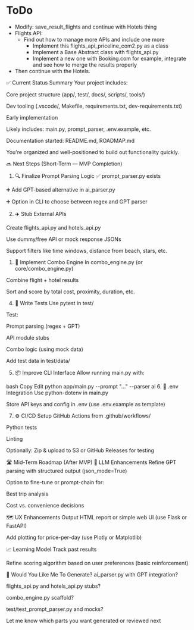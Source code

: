 # ToDo

- Modify: save_result_flights and continue with Hotels thing
- Flights API:
  - Find out how to manage more APIs and include one more
    - Implement this flights_api_priceline_com2.py as a class
    - Implement a Base Abstract class with flights_api.py
    - Implement a new one with Booking.com for example, integrate and see how to merge the results properly
- Then continue with the Hotels.

✅ Current Status Summary
Your project includes:

Core project structure (app/, test/, docs/, scripts/, tools/)

Dev tooling (.vscode/, Makefile, requirements.txt, dev-requirements.txt)

Early implementation

Likely includes: main.py, prompt_parser, .env.example, etc.

Documentation started: README.md, ROADMAP.md

You're organized and well-positioned to build out functionality quickly.

🔜 Next Steps (Short-Term — MVP Completion)

1. 🔍 Finalize Prompt Parsing Logic
✅ prompt_parser.py exists

➕ Add GPT-based alternative in ai_parser.py

➕ Option in CLI to choose between regex and GPT parser

2. ✈️ Stub External APIs

Create flights_api.py and hotels_api.py

Use dummy/free API or mock response JSONs

Support filters like time windows, distance from beach, stars, etc.

1. 🔗 Implement Combo Engine
In combo_engine.py (or core/combo_engine.py)

Combine flight + hotel results

Sort and score by total cost, proximity, duration, etc.

4. 🧪 Write Tests
Use pytest in test/

Test:

Prompt parsing (regex + GPT)

API module stubs

Combo logic (using mock data)

Add test data in test/data/

5. 📦 Improve CLI Interface
Allow running main.py with:

bash
Copy
Edit
python app/main.py --prompt "..." --parser ai
6. 🔧 .env Integration
Use python-dotenv in main.py

Store API keys and config in .env (use .env.example as template)

7. ⚙️ CI/CD
Setup GitHub Actions from .github/workflows/

Python tests

Linting

Optionally: Zip & upload to S3 or GitHub Releases for testing

🛣️ Mid-Term Roadmap (After MVP)
🔮 LLM Enhancements
Refine GPT parsing with structured output (json_mode=True)

Option to fine-tune or prompt-chain for:

Best trip analysis

Cost vs. convenience decisions

🗺️ UX Enhancements
Output HTML report or simple web UI (use Flask or FastAPI)

Add plotting for price-per-day (use Plotly or Matplotlib)

📈 Learning Model
Track past results

Refine scoring algorithm based on user preferences (basic reinforcement)

🔧 Would You Like Me To Generate?
ai_parser.py with GPT integration?

flights_api.py and hotels_api.py stubs?

combo_engine.py scaffold?

test/test_prompt_parser.py and mocks?

Let me know which parts you want generated or reviewed next
